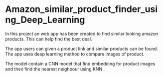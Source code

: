 # Amazon_similar_product_finder_using_Deep_Learning

In this project an web app has been created to find similar looking amazon products.
This can help find the best deal.


The app users can given a product link and similar products can be found.
The app uses deep learning method to compare images of product.

The model contain a CNN model that find embedding for product images and then find the nearest neighbour using KNN .
